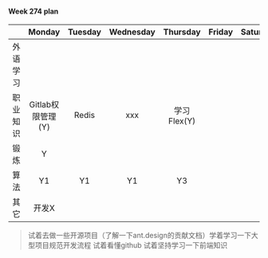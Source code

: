 #### Week 274 plan

|          |      Monday       | Tuesday | Wednesday |  Thursday   | Friday | Saturday | Sunday |
| :------- | :---------------: | :-----: | :-------: | :---------: | :----: | :------: | :----: |
| 外语学习 |                   |         |           |             |        |          |        |
| 职业知识 | Gitlab权限管理(Y) |  Redis  |    xxx    | 学习Flex(Y) |        |          |        |
| 锻炼     |         Y         |         |           |             |        |          |        |
| 算法     |        Y1         |   Y1    |    Y1     |     Y3      |        |          |        |
| 其它     |       开发X       |         |           |             |        |          |        |

> 试着去做一些开源项目（了解一下ant.design的贡献文档）学着学习一下大型项目规范开发流程
> 试着看懂github
> 试着坚持学习一下前端知识